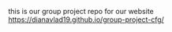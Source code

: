 this is our group project repo for our website <br>
https://dianavlad19.github.io/group-project-cfg/
